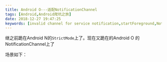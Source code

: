 ```yaml
---
title: Android O---适配NotificationChannel
tags: [Android,Android爬坑之旅]
date: 2018-12-27 19:47:25
keywords: [invalid channel for service notification,startForeground,NotificationChannel]
---
```


继之前跪在Android N的`StrictMode`上了。现在又跪在的Android O 的NotificationChannel上了

场景如下：

